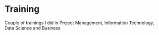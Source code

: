 # Training
Couple of trainings I did in Project Management, Information Technology, Data Science and Business
